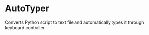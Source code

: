# AutoTyper
Converts Python script to text file and automatically types it through keyboard controller
